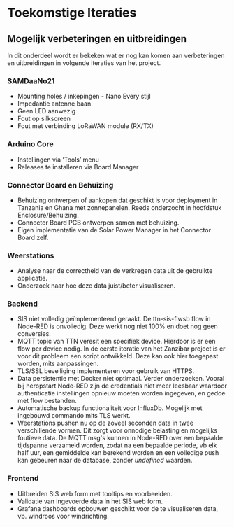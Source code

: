# Toekomstige Iteraties

## Mogelijk verbeteringen en uitbreidingen

In dit onderdeel wordt er bekeken wat er nog kan komen aan verbeteringen en uitbreidingen in volgende iteraties van het project.

### SAMDaaNo21

- Mounting holes / inkepingen - Nano Every stijl
- Impedantie antenne baan
- Geen LED aanwezig
- Fout op silkscreen
- Fout met verbinding LoRaWAN module (RX/TX)

### Arduino Core

- Instellingen via ‘Tools’ menu
- Releases te installeren via Board Manager

### Connector Board en Behuizing

- Behuizing ontwerpen of aankopen dat geschikt is voor deployment in Tanzania en Ghana met zonnepanelen. Reeds onderzocht in hoofdstuk Enclosure/Behuizing.
- Connector Board PCB ontwerpen samen met behuizing.
- Eigen implementatie van de Solar Power Manager in het Connector Board zelf.

### Weerstations

- Analyse naar de correctheid van de verkregen data uit de gebruikte applicatie.
- Onderzoek naar hoe deze data juist/beter visualiseren.

### Backend

- SIS niet volledig geïmplementeerd geraakt. De ttn-sis-flwsb flow in Node-RED is onvolledig. Deze werkt nog niet 100% en doet nog geen conversies.
- MQTT topic van TTN veresit een specifiek device. Hierdoor is er een flow per device nodig. In de eerste iteratie van het Zanzibar project is er voor dit probleem een script ontwikkeld. Deze kan ook hier toegepast worden, mits aanpassingen.
- TLS/SSL beveiliging implementeren voor gebruik van HTTPS.
- Data persistentie met Docker niet optimaal. Verder onderzoeken. Vooral bij heropstart Node-RED zijn de credentials niet meer leesbaar waardoor authenticatie instellingen opnieuw moeten worden ingegeven, en gedoe met flow bestanden.
- Automatische backup functionaliteit voor InfluxDb. Mogelijk met ingebouwd commando mits TLS werkt.
- Weerstations pushen nu op de zoveel seconden data in twee verschillende vormen. Dit zorgt voor onnodige belasting en mogelijks foutieve data. De MQTT msg's kunnen in Node-RED over een bepaalde tijdspanne verzameld worden, zodat na een bepaalde periode, vb elk half uur, een gemiddelde kan berekend worden en een volledige push kan gebeuren naar de database, zonder *undefined* waarden.

### Frontend

- Uitbreiden SIS web form met tooltips en voorbeelden.
- Validatie van ingevoerde data in het SIS web form.
- Grafana dashboards opbouwen geschikt voor de te visualiseren data, vb. windroos voor windrichting.
